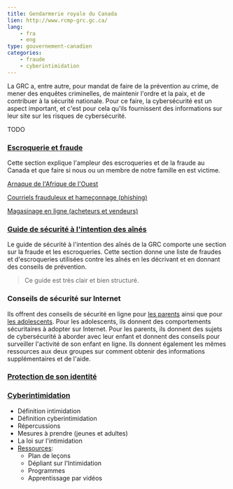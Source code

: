 ```yaml
---
title: Gendarmerie royale du Canada
lien: http://www.rcmp-grc.gc.ca/
lang:
    - fra
    - eng
type: gouvernement-canadien
categories:
    - fraude
    - cyberintimidation
---
```

La GRC a, entre autre, pour mandat de faire de la prévention au crime, de mener des enquêtes criminelles, de maintenir l'ordre et la paix, et de contribuer à la sécurité nationale. Pour ce faire, la cybersécurité est un aspect important, et c'est pour cela qu'ils fournissent des informations sur leur site sur les risques de cybersécurité.

TODO

### [Escroquerie et fraude](http://www.rcmp-grc.gc.ca/scams-fraudes/index-fra.htm)
Cette section explique l'ampleur des escroqueries et de la fraude au Canada et que faire si nous ou un membre de notre famille en est victime.

[Arnaque de l'Afrique de l'Ouest](http://www.rcmp-grc.gc.ca/scams-fraudes/west-ouest-africa-fra.htm)

[Courriels frauduleux et hameçonnage (phishing)](http://www.rcmp-grc.gc.ca/scams-fraudes/phishing-fra.htm)

[Magasinage en ligne (acheteurs et vendeurs)](http://www.rcmp-grc.gc.ca/scams-fraudes/shop-magasinage-fra.htm)

### [Guide de sécurité à l'intention des aînés](http://www.rcmp-grc.gc.ca/fr/guide-securite-a-lintention-des-aines#a7)
Le guide de sécurité à l'intention des aînés de la GRC comporte une section sur la fraude et les escroqueries. Cette section donne une liste de fraudes et d'escroqueries utilisées contre les aînés en les décrivant et en donnant des conseils de prévention.
> Ce guide est très clair et bien structuré.

### Conseils de sécurité sur Internet
Ils offrent des conseils de sécurité en ligne pour [les parents](http://bc.rcmp-grc.gc.ca/ViewPage.action?languageId=4&siteNodeId=2077&contentId=21690) ainsi que pour [les adolescents](http://bc.rcmp-grc.gc.ca/ViewPage.action?languageId=4&siteNodeId=2077&contentId=37103). Pour les adolescents, ils donnent des comportements sécuritaires à adopter sur Internet. Pour les parents, ils donnent des sujets de cybersécurité à aborder avec leur enfant et donnent des conseils pour surveiller l'activité de son enfant en ligne. Ils donnent également les mêmes ressources aux deux groupes sur comment obtenir des informations supplémentaires et de l'aide.

### [Protection de son identité](http://www.rcmp-grc.gc.ca/scams-fraudes/id-theft-vol-fra.htm)


### [Cyberintimidation](http://www.rcmp-grc.gc.ca/cycp-cpcj/bull-inti/index-fra.htm)
* Définition intimidation
* Définition cyberintimidation  
* Répercussions
* Mesures à prendre (jeunes et adultes)
* La loi sur l'intimidation
* [Ressources](http://www.rcmp-grc.gc.ca/cycp-cpcj/bull-inti/bullres-resinti-fra.htm):
    * Plan de leçons
    * Dépliant sur l'Intimidation
    * Programmes
    * Apprentissage par vidéos
